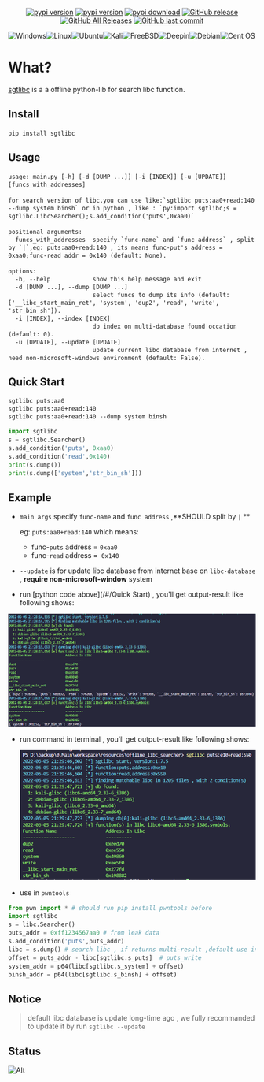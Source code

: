 

<p align="center">
    <a href="https://github.com/serfend/sgtlibc/"><img alt="pypi version" src="https://visitor-badge.glitch.me/badge?page_id=serfend/sgtlibc&left_text=views" /></a> 
    <a href="https://pypi.python.org/pypi/sgtlibc/"><img alt="pypi version" src="https://img.shields.io/pypi/v/sgtlibc.svg" /></a> 
    <a href="https://pypistats.org/packages/sgtlibc"><img alt="pypi download" src="https://img.shields.io/pypi/dm/sgtlibc.svg" /></a>
    <a href="https://github.com/serfend/sgtlibc/releases"><img alt="GitHub release" src="https://img.shields.io/github/release/serfend/sgtlibc.svg?style=flat-square" /></a>
    <a href="https://github.com/serfend/sgtlibc/releases"><img alt="GitHub All Releases" src="https://img.shields.io/github/downloads/serfend/sgtlibc/total.svg?style=flat-square&color=%2364ff82" /></a>
    <a href="https://github.com/serfend/sgtlibc/commits"><img alt="GitHub last commit" src="https://img.shields.io/github/last-commit/serfend/sgtlibc.svg?style=flat-square" /></a>
    <!-- <a href="https://github.com/serfend/sgtlibc/actions/workflows/pytest.yml"><img alt="GitHub Workflow Status" src="https://github.com/serfend/sgtlibc/actions/workflows/pytest.yml/badge.svg" /></a> -->
</p>





![Windows](https://img.shields.io/badge/Windows-0078D6?style=for-the-badge&logo=windows&logoColor=white)![Linux](https://img.shields.io/badge/Linux-FCC624?style=for-the-badge&logo=linux&logoColor=black)![Ubuntu](https://img.shields.io/badge/Ubuntu-E95420?style=for-the-badge&logo=ubuntu&logoColor=white)![Kali](https://img.shields.io/badge/Kali-268BEE?style=for-the-badge&logo=kalilinux&logoColor=white)![FreeBSD](https://img.shields.io/badge/-FreeBSD-%23870000?style=for-the-badge&logo=freebsd&logoColor=white)![Deepin](https://img.shields.io/badge/Deepin-007CFF?style=for-the-badge&logo=deepin&logoColor=white)![Debian](https://img.shields.io/badge/Debian-D70A53?style=for-the-badge&logo=debian&logoColor=white)![Cent OS](https://img.shields.io/badge/cent%20os-002260?style=for-the-badge&logo=centos&logoColor=F0F0F0)

# What?

[sgtlibc](https://github.com/serfend/sgtlibc) is a a offline python-lib for search libc function.



## Install

```shell
pip install sgtlibc
```



## Usage

```shell
usage: main.py [-h] [-d [DUMP ...]] [-i [INDEX]] [-u [UPDATE]] [funcs_with_addresses]

for search version of libc.you can use like:`sgtlibc puts:aa0+read:140 --dump system binsh` or in python , like : `py:import sgtlibc;s = sgtlibc.LibcSearcher();s.add_condition('puts',0xaa0)`

positional arguments:
  funcs_with_addresses  specify `func-name` and `func address` , split by `|`,eg: puts:aa0+read:140 , its means func-put's address = 0xaa0;func-read addr = 0x140 (default: None).

options:
  -h, --help            show this help message and exit
  -d [DUMP ...], --dump [DUMP ...]
                        select funcs to dump its info (default: ['__libc_start_main_ret', 'system', 'dup2', 'read', 'write', 'str_bin_sh']).
  -i [INDEX], --index [INDEX]
                        db index on multi-database found occation (default: 0).
  -u [UPDATE], --update [UPDATE]
                        update current libc database from internet , need non-microsoft-windows environment (default: False).
```





## Quick Start

```shell
sgtlibc puts:aa0
sgtlibc puts:aa0+read:140
sgtlibc puts:aa0+read:140 --dump system binsh
```

```python
import sgtlibc
s = sgtlibc.Searcher()
s.add_condition('puts', 0xaa0)
s.add_condition('read',0x140)
print(s.dump())
print(s.dump(['system','str_bin_sh']))
```



## Example

- `main args` specify `func-name` and `func address` ,**SHOULD split by `|` **

  eg: `puts:aa0+read:140` which means:

  - func-`puts` address = `0xaa0`
  - func-`read` address =` 0x140`

- `--update` is for update libc database from internet base on `libc-database` , **require non-microsoft-window**  system



- run [python code above](/#/Quick Start) , you'll get output-result like following shows:

![image-20220605212842313](https://raw.githubusercontent.com/serfend/res.image.reference/main/image-20220605212842313.png)

- run command in terminal , you'll get output-result like following shows:

  ![image-20220605213023151](https://raw.githubusercontent.com/serfend/res.image.reference/main/image-20220605213023151.png)

- use in `pwntools`

```python
from pwn import * # should run pip install pwntools before
import sgtlibc
s = libc.Searcher()
puts_addr = 0xff1234567aa0 # from leak data
s.add_condition('puts',puts_addr)
libc = s.dump() # search libc , if returns multi-result ,default use index-0's result
offset = puts_addr - libc[sgtlibc.s_puts]  # puts_write
system_addr = p64(libc[sgtlibc.s_system] + offset)
binsh_addr = p64(libc[sgtlibc.s_binsh] + offset)
```





## Notice

> default libc database is update long-time ago , we fully recommanded to update it by run `sgtlibc --update`



## Status

![Alt](https://repobeats.axiom.co/api/embed/7d8920fddffed00ee7feb8d172bc7b48c86da3b8.svg "Repobeats analytics image")
